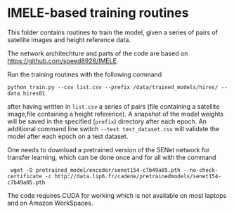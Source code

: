 # IMELE-based training routines

This folder contains routines to train the model, given a series of pairs of satellite images and height reference data.

The network architechture and parts of the code are based on https://github.com/speed8928/IMELE.

Run the training routines with the following command

    python train.py --csv list.csv --prefix /data/trained_models/hires/ --data hires01

after having written in `list.csv` a series of pairs (file containing a satellite image,file containing a height reference).
A snapshot of the model weights will be saved in the specified (`prefix`) directory after each epoch.
An additional command line switch `--test test_dataset.csv` will validate the model after each epoch on a test dataset.

One needs to download a pretrained version of the SENet network for transfer learning, which can be done once and for all with the command

     wget -O pretrained_model/encoder/senet154-c7b49a05.pth --no-check-certificate -c http://data.lip6.fr/cadene/pretrainedmodels/senet154-c7b49a05.pth

The code requires CUDA for working which is not available on most laptops and on Amazon WorkSpaces.
